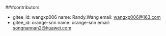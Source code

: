 ###contributors
  - gitee_id: wangxp006
    name: Randy.Wang
    email: wangxp006@163.com
  - gitee_id: orange-snn
    name: orange-snn
    email: songnannan2@huawei.com
